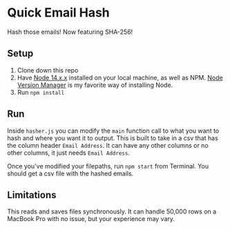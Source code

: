 # Quick Email Hash
Hash those emails! Now featuring SHA-256!

## Setup

1. Clone down this repo
2. Have [Node 14.x.x](https://nodejs.org/en/) installed on your local machine, as well as NPM. [Node Version Manager](https://github.com/nvm-sh/nvm) is my favorite way of installing Node.
3. Run `npm install`

## Run

Inside `hasher.js` you can modify the `main` function call to what you want to hash and where you want it to output. This is built to take in a csv that has the column header `Email Address`. It can have any other columns or no other columns, it just needs `Email Address`.

Once you've modified your filepaths, run `npm start` from Terminal. You should get a csv file with the hashed emails.

## Limitations

This reads and saves files synchronously. It can handle 50,000 rows on a MacBook Pro with no issue, but your experience may vary.
